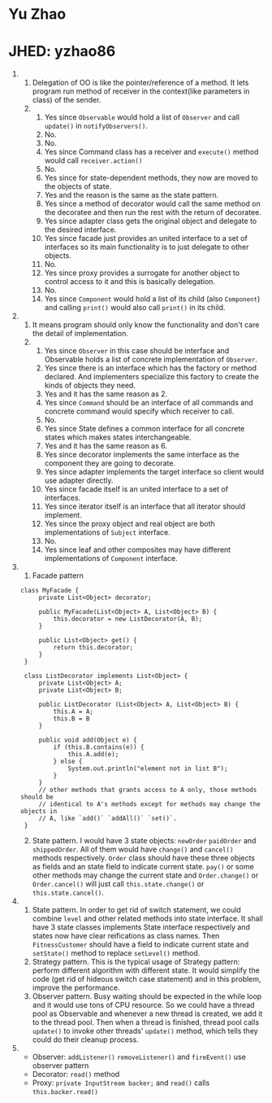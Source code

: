 # Yu Zhao
# JHED: yzhao86
1.
   1. Delegation of OO is like the pointer/reference of a method. It lets program run method of receiver in the context(like parameters in class) of the sender.
   2.
      1. Yes since `Observable` would hold a list of `Observer` and call `update()` in `notifyObservers()`.
      2. No.
      3. No.
      4. Yes since Command class has a receiver and `execute()` method would call `receiver.action()`
      5. No.
      6. Yes since for state-dependent methods, they now are moved to the objects of state.
      7. Yes and the reason is the same as the state pattern.
      8. Yes since a method of decorator would call the same method on the decoratee and then run the rest with the return of decoratee.
      9. Yes since adapter class gets the original object and delegate to the desired interface.
      10. Yes since facade just provides an united interface to a set of interfaces so its main functionality is to just delegate to other objects.
      11. No.
      12. Yes since proxy provides a surrogate for another object to control access to it and this is basically delegation.
      13. No.
      14. Yes since `Component` would hold a list of its child (also `Component`) and calling `print()` would also call `print()` in its child.
2.
   1. It means program should only know the functionality and don't care the detail of implementation.
   2.
      1. Yes since `Observer` in this case should be interface and Observable holds a list of concrete implementation of `Observer`.
      2. Yes since there is an interface which has the factory or method declared. And implementers specialize this factory to create the kinds of objects they need.
      3. Yes and it has the same reason as 2.
      4. Yes since `Command` should be an interface of all commands and concrete command would specify which receiver to call.
      5. No.
      6. Yes since State defines a common interface for all concrete states which makes states interchangeable.
      7. Yes and it has the same reason as 6.
      8. Yes since decorator implements the same interface as the component they are going to decorate.
      9. Yes since adapter implements the target interface so client would use adapter directly.
      10. Yes since facade itself is an united interface to a set of interfaces.
      11. Yes since iterator itself is an interface that all iterator should implement.
      12. Yes since the proxy object and real object are both implementations of `Subject` interface.
      13. No.
      14. Yes since leaf and other composites may have different implementations of `Component` interface.
3.
   1. Facade pattern
   ```
   class MyFacade {
 		private List<Object> decorator;

 		public MyFacade(List<Object> A, List<Object> B) {
 			this.decorator = new ListDecorator(A, B);
 		}

 		public List<Object> get() {
 			return this.decorator;
 		}
 	}

 	class ListDecorator implements List<Object> {
 		private List<Object> A;
 		private List<Object> B;

 		public ListDecorator (List<Object> A, List<Object> B) {
 	        this.A = A;
 	        this.B = B
 	    }

 		public void add(Object e) {
 			if (this.B.contains(e)) {
 				this.A.add(e);
 			} else {
 				System.out.println("element not in list B");
 			}
 		}
 		// other methods that grants access to A only, those methods should be
 		// identical to A's methods except for methods may change the objects in
 		// A, like `add()` `addAll()` `set()`.
 	}

   ```
   2. State pattern. I would have 3 state objects: `newOrder` `paidOrder` and `shippedOrder`. All of them would have `change()` and `cancel()` methods respectively. `Order` class should have these three objects as fields and an state field to indicate current state. `pay()` or some other methods may change the current state and `Order.change()` or `Order.cancel()` will just call `this.state.change()` or `this.state.cancel()`.
4.
   1. State pattern. In order to get rid of switch statement, we could combine `level` and other related methods into state interface. It shall have 3 state classes implements State interface respectively and states now have clear reifications as class names. Then `FitnessCustomer` should have a field to indicate current state and `setState()` method to replace `setLevel()` method.
   2. Strategy pattern. This is the typical usage of Strategy pattern: perform different algorithm with different state. It would simplify the code (get rid of hideous switch case statement) and in this problem, improve the performance.
   3. Observer pattern. Busy waiting should be expected in the while loop and it would use tons of CPU resource. So we could have a thread pool as Observable and whenever a new thread is created, we add it to the thread pool. Then when a thread is finished, thread pool calls `update()` to invoke other threads' `update()` method, which tells they could do their cleanup process.
5.
   - Observer: `addListener()` `removeListener()` and `fireEvent()` use observer pattern
   - Decorator: `read()` method
   - Proxy: `private InputStream backer;` and `read()` calls `this.backer.read()`
